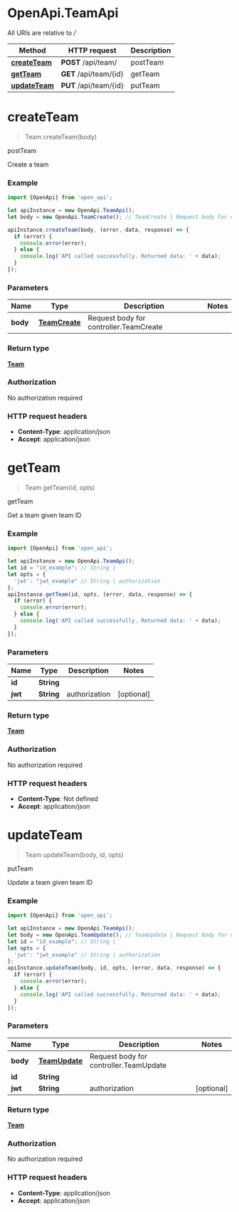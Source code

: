 # OpenApi.TeamApi

All URIs are relative to */*

Method | HTTP request | Description
------------- | ------------- | -------------
[**createTeam**](TeamApi.md#createTeam) | **POST** /api/team/ | postTeam
[**getTeam**](TeamApi.md#getTeam) | **GET** /api/team/{id} | getTeam
[**updateTeam**](TeamApi.md#updateTeam) | **PUT** /api/team/{id} | putTeam

<a name="createTeam"></a>
# **createTeam**
> Team createTeam(body)

postTeam

Create a team

### Example
```javascript
import {OpenApi} from 'open_api';

let apiInstance = new OpenApi.TeamApi();
let body = new OpenApi.TeamCreate(); // TeamCreate | Request body for controller.TeamCreate

apiInstance.createTeam(body, (error, data, response) => {
  if (error) {
    console.error(error);
  } else {
    console.log('API called successfully. Returned data: ' + data);
  }
});
```

### Parameters

Name | Type | Description  | Notes
------------- | ------------- | ------------- | -------------
 **body** | [**TeamCreate**](TeamCreate.md)| Request body for controller.TeamCreate | 

### Return type

[**Team**](Team.md)

### Authorization

No authorization required

### HTTP request headers

 - **Content-Type**: application/json
 - **Accept**: application/json

<a name="getTeam"></a>
# **getTeam**
> Team getTeam(id, opts)

getTeam

Get a team given team ID

### Example
```javascript
import {OpenApi} from 'open_api';

let apiInstance = new OpenApi.TeamApi();
let id = "id_example"; // String | 
let opts = { 
  'jwt': "jwt_example" // String | authorization
};
apiInstance.getTeam(id, opts, (error, data, response) => {
  if (error) {
    console.error(error);
  } else {
    console.log('API called successfully. Returned data: ' + data);
  }
});
```

### Parameters

Name | Type | Description  | Notes
------------- | ------------- | ------------- | -------------
 **id** | **String**|  | 
 **jwt** | **String**| authorization | [optional] 

### Return type

[**Team**](Team.md)

### Authorization

No authorization required

### HTTP request headers

 - **Content-Type**: Not defined
 - **Accept**: application/json

<a name="updateTeam"></a>
# **updateTeam**
> Team updateTeam(body, id, opts)

putTeam

Update a team given team ID

### Example
```javascript
import {OpenApi} from 'open_api';

let apiInstance = new OpenApi.TeamApi();
let body = new OpenApi.TeamUpdate(); // TeamUpdate | Request body for controller.TeamUpdate
let id = "id_example"; // String | 
let opts = { 
  'jwt': "jwt_example" // String | authorization
};
apiInstance.updateTeam(body, id, opts, (error, data, response) => {
  if (error) {
    console.error(error);
  } else {
    console.log('API called successfully. Returned data: ' + data);
  }
});
```

### Parameters

Name | Type | Description  | Notes
------------- | ------------- | ------------- | -------------
 **body** | [**TeamUpdate**](TeamUpdate.md)| Request body for controller.TeamUpdate | 
 **id** | **String**|  | 
 **jwt** | **String**| authorization | [optional] 

### Return type

[**Team**](Team.md)

### Authorization

No authorization required

### HTTP request headers

 - **Content-Type**: application/json
 - **Accept**: application/json

